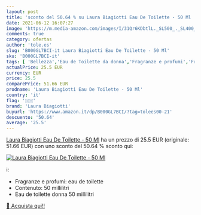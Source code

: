 ```yaml
---
layout: post
title: 'sconto del 50.64 % su Laura Biagiotti Eau De Toilette - 50 Ml  '
date: 2021-06-12 16:07:27
image: 'https://m.media-amazon.com/images/I/31Qr6KDbtlL._SL500_._SL400_.jpg'
comments: true
category: ofertas
author: 'tole.es'
slug: 'B000GL7BCI-it Laura Biagiotti Eau De Toilette - 50 Ml'
sku: 'B000GL7BCI-it'
tags: [ 'Bellezza','Eau de Toilette da donna','Fragranze e profumi','Fragranze e profumi da donna','laura biagiotti', ]
actualPrice: 25.5 EUR
currency: EUR
price: 25.5
comparePrice: 51.66 EUR
prodname: 'Laura Biagiotti Eau De Toilette - 50 Ml'
country: 'it'
flag: '🇮🇹'
brand: 'Laura Biagiotti'
buyurl: 'https://www.amazon.it/dp/B000GL7BCI/?tag=tolees00-21'
descuento: '50.64'
average: '25.5'
---
```


[Laura Biagiotti Eau De Toilette - 50 Ml](https://www.amazon.it/dp/B000GL7BCI/?tag=tolees00-21) ha un prezzo di 25.5 EUR (originale: 51.66 EUR) con uno sconto del 50.64 % sconto qui:

[![Laura Biagiotti Eau De Toilette - 50 Ml](https://m.media-amazon.com/images/I/31Qr6KDbtlL._SL500_._SL400_.jpg)](https://www.amazon.it/dp/B000GL7BCI/?tag=tolees00-21)

ℹ️:

- Fragranze e profumi: eau de toilette
- Contenuto: 50 millilitri
- Eau de toilette donna 50 millilitri

[🛒 Acquista qui!!](https://www.amazon.it/dp/B000GL7BCI/?tag=tolees00-21)
